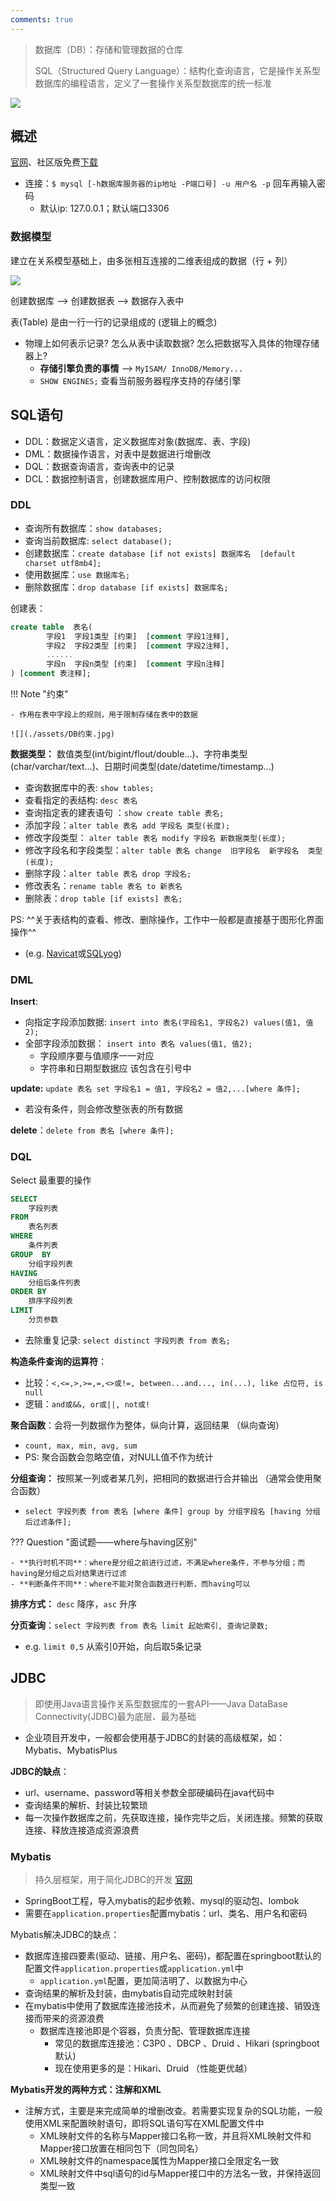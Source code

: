 ```yaml
---
comments: true
---
```


> 数据库（DB）：存储和管理数据的仓库
>
> SQL（Structured Query Language）：结构化查询语言，它是操作关系型数据库的编程语言，定义了一套操作关系型数据库的统一标准


![](./assets/DB_ranking.jpg)

## 概述

[官网](https://dev.mysql.com/)、社区版免费[下载](https://dev.mysql.com/downloads/)

- 连接：`$ mysql [-h数据库服务器的ip地址 -P端口号] -u 用户名 -p` 回车再输入密码
    * 默认ip: 127.0.0.1；默认端口3306 


### 数据模型

建立在关系模型基础上，由多张相互连接的二维表组成的数据（行 + 列）

![](./assets/DB数据模型.jpg)


创建数据库  -->  创建数据表  -->  数据存入表中

表(Table) 是由一行一行的记录组成的 (逻辑上的概念)

- 物理上如何表示记录? 怎么从表中读取数据? 怎么把数据写入具体的物理存储器上?
    * **存储引擎负责的事情**  --> `MyISAM/ InnoDB/Memory...`
    * `SHOW ENGINES;` 查看当前服务器程序支持的存储引擎

## SQL语句

- DDL：数据定义语言，定义数据库对象(数据库、表、字段)
- DML：数据操作语言，对表中是数据进行增删改
- DQL：数据查询语言，查询表中的记录
- DCL：数据控制语言，创建数据库用户、控制数据库的访问权限

### DDL

- 查询所有数据库：`show databases;`
- 查询当前数据库: `select database();`
- 创建数据库：`create database [if not exists] 数据库名  [default charset utf8mb4];`
- 使用数据库：`use 数据库名;`
- 删除数据库：`drop database [if exists] 数据库名;`

创建表：
```sql
create table  表名(
        字段1  字段1类型 [约束]  [comment 字段1注释],
        字段2  字段2类型 [约束]  [comment 字段2注释],
        ......
        字段n  字段n类型 [约束]  [comment 字段n注释] 
) [comment 表注释];
```

!!! Note "约束"
    
    - 作用在表中字段上的规则，用于限制存储在表中的数据

    ![](./assets/DB约束.jpg) 

**数据类型：** 数值类型(int/bigint/flout/double...)、字符串类型(char/varchar/text...)、日期时间类型(date/datetime/timestamp...)

- 查询数据库中的表: `show tables;`
- 查看指定的表结构: `desc 表名`
- 查询指定表的建表语句 ：`show create table 表名;`
- 添加字段：`alter table 表名 add 字段名 类型(长度);`
- 修改字段类型： `alter table 表名 modify 字段名 新数据类型(长度);`
- 修改字段名和字段类型：`alter table 表名 change  旧字段名  新字段名  类型(长度);`
- 删除字段：`alter table 表名 drop 字段名;`
- 修改表名：`rename table 表名 to 新表名`
- 删除表：`drop table [if exists] 表名;`

PS: ^^关于表结构的查看、修改、删除操作，工作中一般都是直接基于图形化界面操作^^ 

- (e.g. [Navicat](https://www.navicat.com/en/)或[SQLyog](https://webyog.com/product/sqlyog/))


### DML

**Insert**:

- 向指定字段添加数据: `insert into 表名(字段名1, 字段名2) values(值1, 值2);`
- 全部字段添加数据： `insert into 表名 values(值1, 值2);`
    * 字段顺序要与值顺序一一对应
    * 字符串和日期型数据应 该包含在引号中  

**update:**  `update 表名 set 字段名1 = 值1, 字段名2 = 值2,...[where 条件];`

- 若没有条件，则会修改整张表的所有数据

**delete**：`delete from 表名 [where 条件];`

### DQL

Select 最重要的操作

```sql
SELECT
    字段列表
FROM
    表名列表
WHERE
    条件列表
GROUP  BY
    分组字段列表
HAVING
    分组后条件列表
ORDER BY
    排序字段列表
LIMIT
    分页参数
```

- 去除重复记录: `select distinct 字段列表 from 表名;`

**构造条件查询的运算符**：

- 比较：`<,<=,>,>=,=,<>或!=, between...and..., in(...), like 占位符, is null`
- 逻辑：`and或&&, or或||, not或!`

**聚合函数**：会将一列数据作为整体，纵向计算，返回结果 （纵向查询）

- `count, max, min, avg, sum`
- PS: 聚合函数会忽略空值，对NULL值不作为统计

**分组查询：** 按照某一列或者某几列，把相同的数据进行合并输出 （通常会使用聚合函数）

- `select 字段列表 from 表名 [where 条件] group by 分组字段名 [having 分组后过滤条件];`

??? Question "面试题——where与having区别"

    - **执行时机不同**：where是分组之前进行过滤，不满足where条件，不参与分组；而having是分组之后对结果进行过滤
    - **判断条件不同**：where不能对聚合函数进行判断，而having可以

**排序方式：** `desc` 降序，`asc` 升序


**分页查询**：`select 字段列表 from 表名 limit 起始索引, 查询记录数;`

- e.g. `limit 0,5` 从索引0开始，向后取5条记录

## JDBC

> 即使用Java语言操作关系型数据库的一套API——Java DataBase Connectivity(JDBC)最为底层、最为基础
>

- 企业项目开发中，一般都会使用基于JDBC的封装的高级框架，如：Mybatis、MybatisPlus

**JDBC的缺点**：

- url、username、password等相关参数全部硬编码在java代码中
- 查询结果的解析、封装比较繁琐
- 每一次操作数据库之前，先获取连接，操作完毕之后，关闭连接。频繁的获取连接、释放连接造成资源浪费

### Mybatis

> 持久层框架，用于简化JDBC的开发 [官网](https://mybatis.org/mybatis-3/)

- SpringBoot工程，导入mybatis的起步依赖、mysql的驱动包、lombok
- 需要在`application.properties`配置mybatis：url、类名、用户名和密码

Mybatis解决JDBC的缺点：

- 数据库连接四要素(驱动、链接、用户名、密码)，都配置在springboot默认的配置文件`application.properties`或`application.yml`中
    * `application.yml`配置，更加简洁明了、以数据为中心 
- 查询结果的解析及封装，由mybatis自动完成映射封装
- 在mybatis中使用了数据库连接池技术，从而避免了频繁的创建连接、销毁连接而带来的资源浪费
    * 数据库连接池即是个容器，负责分配、管理数据库连接 
        + 常见的数据库连接池：C3P0 、DBCP 、Druid 、Hikari (springboot默认)
        + 现在使用更多的是：Hikari、Druid （性能更优越）

**Mybatis开发的两种方式：注解和XML**

- 注解方式，主要是来完成简单的增删改查。若需要实现复杂的SQL功能，一般使用XML来配置映射语句，即将SQL语句写在XML配置文件中
    * XML映射文件的名称与Mapper接口名称一致，并且将XML映射文件和Mapper接口放置在相同包下（同包同名）
    * XML映射文件的namespace属性为Mapper接口全限定名一致
    * XML映射文件中sql语句的id与Mapper接口中的方法名一致，并保持返回类型一致